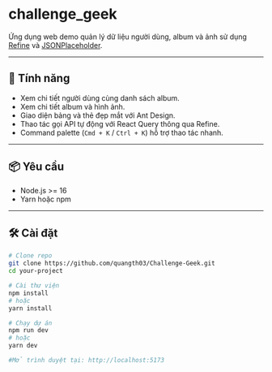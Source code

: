 # challenge_geek

Ứng dụng web demo quản lý dữ liệu người dùng, album và ảnh sử dụng [Refine](https://refine.dev/) và [JSONPlaceholder](https://jsonplaceholder.typicode.com/).

---

## 🚀 Tính năng

- Xem chi tiết người dùng cùng danh sách album.
- Xem chi tiết album và hình ảnh.
- Giao diện bảng và thẻ đẹp mắt với Ant Design.
- Thao tác gọi API tự động với React Query thông qua Refine.
- Command palette (`Cmd + K` / `Ctrl + K`) hỗ trợ thao tác nhanh.

---

## 📦 Yêu cầu

- Node.js >= 16
- Yarn hoặc npm

---

## 🛠️ Cài đặt

```bash
# Clone repo
git clone https://github.com/quangth03/Challenge-Geek.git
cd your-project

# Cài thư viện
npm install
# hoặc
yarn install

# Chạy dự án
npm run dev
# hoặc
yarn dev

#Mở trình duyệt tại: http://localhost:5173
```
